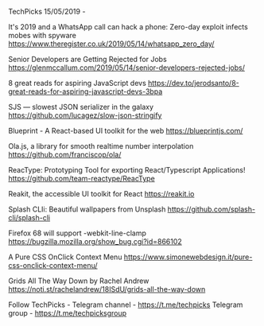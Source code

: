 TechPicks 15/05/2019 -

It's 2019 and a WhatsApp call can hack a phone: Zero-day exploit infects mobes with spyware
https://www.theregister.co.uk/2019/05/14/whatsapp_zero_day/

Senior Developers are Getting Rejected for Jobs
https://glenmccallum.com/2019/05/14/senior-developers-rejected-jobs/

8 great reads for aspiring JavaScript devs
https://dev.to/jerodsanto/8-great-reads-for-aspiring-javascript-devs-3bpa

SJS — slowest JSON serializer in the galaxy
https://github.com/lucagez/slow-json-stringify

Blueprint - A React-based UI toolkit for the web
https://blueprintjs.com/

Ola.js, a library for smooth realtime number interpolation
https://github.com/franciscop/ola/

ReacType: Prototyping Tool for exporting React/Typescript Applications!
https://github.com/team-reactype/ReacType

Reakit, the accessible UI toolkit for React
https://reakit.io

Splash CLIi: Beautiful wallpapers from Unsplash
https://github.com/splash-cli/splash-cli

Firefox 68 will support -webkit-line-clamp
https://bugzilla.mozilla.org/show_bug.cgi?id=866102

A Pure CSS OnClick Context Menu
https://www.simonewebdesign.it/pure-css-onclick-context-menu/

Grids All The Way Down by Rachel Andrew
https://noti.st/rachelandrew/18ISdU/grids-all-the-way-down

Follow TechPicks -
Telegram channel - https://t.me/techpicks
Telegram group - https://t.me/techpicksgroup